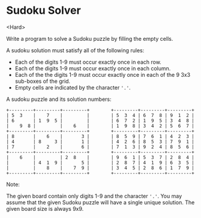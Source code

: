 # Sudoku Solver

\<Hard>

Write a program to solve a Sudoku puzzle by filling the empty cells.

A sudoku solution must satisfy all of the following rules:

- Each of the digits 1-9 must occur exactly once in each row.
- Each of the digits 1-9 must occur exactly once in each column.
- Each of the the digits 1-9 must occur exactly once in each of the 9 3x3
  sub-boxes of the grid.
- Empty cells are indicated by the character `'.'`.


A sudoku puzzle and its solution numbers:

```
+---------+---------+---------+        +---------+---------+---------+
| 5  3    |    7    |         |        | 5  3  4 | 6  7  8 | 9  1  2 |
| 6       | 1  9  5 |         |        | 6  7  2 | 1  9  5 | 3  4  8 |
|    9  8 |         |    6    |        | 1  9  8 | 3  4  2 | 5  6  7 |
+---------+---------+---------+        +---------+---------+---------+
| 8       |    6    |       3 |        | 8  5  9 | 7  6  1 | 4  2  3 |
| 4       | 8     3 |       1 |        | 4  2  6 | 8  5  3 | 7  9  1 |
| 7       |    2    |       6 |        | 7  1  3 | 9  2  4 | 8  5  6 |
+---------+---------+---------+        +---------+---------+---------+
|    6    |         | 2  8    |        | 9  6  1 | 5  3  7 | 2  8  4 |
|         | 4  1  9 |       5 |        | 2  8  7 | 4  1  9 | 6  3  5 |
|         |    8    |    7  9 |        | 3  4  5 | 2  8  6 | 1  7  9 |
+---------+---------+---------+        +---------+---------+---------+
```

Note:

The given board contain only digits 1-9 and the character `'.'`. You may assume
that the given Sudoku puzzle will have a single unique solution. The given board
size is always 9x9.
